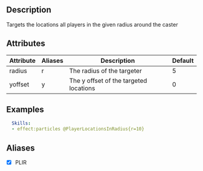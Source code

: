 ## Description
Targets the locations all players in the given radius around the caster


## Attributes
| Attribute | Aliases   | Description                                                          | Default |
|-----------|-----------|----------------------------------------------------------------------|---------|
| radius    | r         | The radius of the targeter                                           | 5       |
| yoffset   | y         | The y offset of the targeted locations                               | 0       |


## Examples
```yaml
  Skills:
  - effect:particles @PlayerLocationsInRadius{r=10}
```


## Aliases
- [x] PLIR
